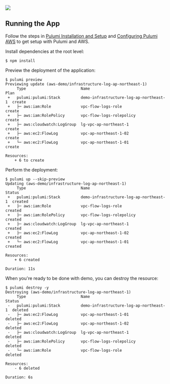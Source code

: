 ![](https://get.pulumi.com/new/button.svg)

## Running the App

Follow the steps in [Pulumi Installation and Setup](https://www.pulumi.com/docs/get-started/install/) and [Configuring Pulumi
AWS](https://www.pulumi.com/registry/packages/aws/installation-configuration/) to get setup with Pulumi and AWS.

Install dependencies at the root level:

```
$ npm install
```

Preview the deployment of the application:

```
$ pulumi preview
Previewing update (aws-demo/infrastructure-log-ap-northeast-1)
     Type                        Name                                    Plan
 +   pulumi:pulumi:Stack         demo-infrastructure-log-ap-northeast-1  create
 +   ├─ aws:iam:Role             vpc-flow-logs-role                      create
 +   ├─ aws:iam:RolePolicy       vpc-flow-logs-rolepolicy                create
 +   ├─ aws:cloudwatch:LogGroup  lg-vpc-ap-northeast-1                   create
 +   ├─ aws:ec2:FlowLog          vpc-ap-northeast-1-02                   create
 +   └─ aws:ec2:FlowLog          vpc-ap-northeast-1-01                   create

Resources:
    + 6 to create
```

Perform the deployment:

```
$ pulumi up --skip-preview
Updating (aws-demo/infrastructure-log-ap-northeast-1)
     Type                        Name                                    Status
 +   pulumi:pulumi:Stack         demo-infrastructure-log-ap-northeast-1  created
 +   ├─ aws:iam:Role             vpc-flow-logs-role                      created
 +   ├─ aws:iam:RolePolicy       vpc-flow-logs-rolepolicy                created
 +   ├─ aws:cloudwatch:LogGroup  lg-vpc-ap-northeast-1                   created
 +   ├─ aws:ec2:FlowLog          vpc-ap-northeast-1-02                   created
 +   └─ aws:ec2:FlowLog          vpc-ap-northeast-1-01                   created

Resources:
    + 6 created

Duration: 11s
```

When you're ready to be done with demo, you can destroy the resource:

```
$ pulumi destroy -y
Destroying (aws-demo/infrastructure-log-ap-northeast-1)
     Type                        Name                                    Status
 -   pulumi:pulumi:Stack         demo-infrastructure-log-ap-northeast-1  deleted
 -   ├─ aws:ec2:FlowLog          vpc-ap-northeast-1-01                   deleted
 -   ├─ aws:ec2:FlowLog          vpc-ap-northeast-1-02                   deleted
 -   ├─ aws:cloudwatch:LogGroup  lg-vpc-ap-northeast-1                   deleted
 -   ├─ aws:iam:RolePolicy       vpc-flow-logs-rolepolicy                deleted
 -   └─ aws:iam:Role             vpc-flow-logs-role                      deleted

Resources:
    - 6 deleted

Duration: 6s
```